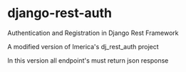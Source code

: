 # django-rest-auth
Authentication and Registration in Django Rest Framework

A modified version of Imerica's dj_rest_auth project

In this version all endpoint's must return json response
